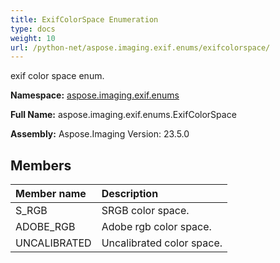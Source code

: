 ```yaml
---
title: ExifColorSpace Enumeration
type: docs
weight: 10
url: /python-net/aspose.imaging.exif.enums/exifcolorspace/
---
```


exif color space enum.

**Namespace:** [aspose.imaging.exif.enums](/imaging/python-net/aspose.imaging.exif.enums/)

**Full Name:** aspose.imaging.exif.enums.ExifColorSpace

**Assembly:**  Aspose.Imaging Version: 23.5.0

## **Members**
|**Member name**|**Description**|
| :- | :- |
|S_RGB|SRGB color space.|
|ADOBE_RGB|Adobe rgb color space.|
|UNCALIBRATED|Uncalibrated color space.|
